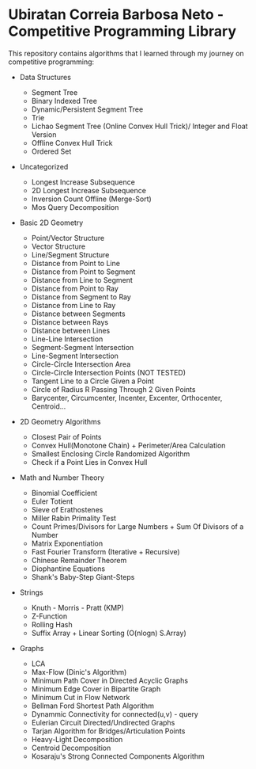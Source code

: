 # Ubiratan Correia Barbosa Neto - Competitive Programming Library

This repository contains algorithms that I learned through my journey on competitive programming:

* Data Structures
	* Segment Tree
	* Binary Indexed Tree
	* Dynamic/Persistent Segment Tree
	* Trie
	* Lichao Segment Tree (Online Convex Hull Trick)/ Integer and Float Version
	* Offline Convex Hull Trick
	* Ordered Set
	
* Uncategorized
	* Longest Increase Subsequence
	* 2D Longest Increase Subsequence
	* Inversion Count Offline (Merge-Sort)
	* Mos Query Decomposition
	
* Basic 2D Geometry
  * Point/Vector Structure
  * Vector Structure
  * Line/Segment Structure
  * Distance from Point to Line
  * Distance from Point to Segment
  * Distance from Line to Segment
  * Distance from Point to Ray
  * Distance from Segment to Ray
  * Distance from Line to Ray
  * Distance between Segments
  * Distance between Rays
  * Distance between Lines
  * Line-Line Intersection
  * Segment-Segment Intersection
  * Line-Segment Intersection
  * Circle-Circle Intersection Area
  * Circle-Circle Intersection Points (NOT TESTED)
  * Tangent Line to a Circle Given a Point
  * Circle of Radius R Passing Through 2 Given Points
  * Barycenter, Circumcenter, Incenter, Excenter, Orthocenter, Centroid...
		
* 2D Geometry Algorithms
	* Closest Pair of Points
	* Convex Hull(Monotone Chain) + Perimeter/Area Calculation
	* Smallest Enclosing Circle Randomized Algorithm
	* Check if a Point Lies in Convex Hull
  
* Math and Number Theory
	* Binomial Coefficient
	* Euler Totient
	* Sieve of Erathostenes
	* Miller Rabin Primality Test
	* Count Primes/Divisors for Large Numbers + Sum Of Divisors of a Number
	* Matrix Exponentiation
	* Fast Fourier Transform (Iterative + Recursive)
	* Chinese Remainder Theorem
	* Diophantine Equations
	* Shank's Baby-Step Giant-Steps
	
* Strings
	* Knuth - Morris - Pratt (KMP)
	* Z-Function
	* Rolling Hash
	* Suffix Array + Linear Sorting (O(nlogn) S.Array)

* Graphs
  	* LCA
  	* Max-Flow (Dinic's Algorithm)
  	* Minimum Path Cover in Directed Acyclic Graphs
  	* Minimum Edge Cover in Bipartite Graph
  	* Minimum Cut in Flow Network
  	* Bellman Ford Shortest Path Algorithm
	* Dynammic Connectivity for connected(u,v) - query 
	* Eulerian Circuit Directed/Undirected Graphs
	* Tarjan Algorithm for Bridges/Articulation Points
	* Heavy-Light Decomposition
	* Centroid Decomposition
	* Kosaraju's Strong Connected Components Algorithm	
	
